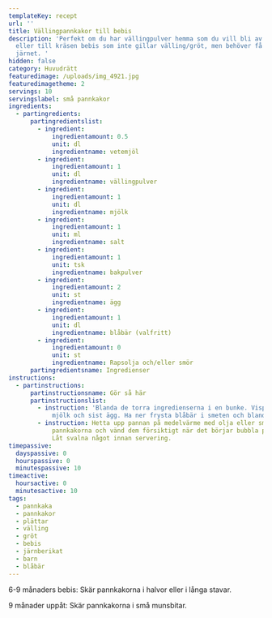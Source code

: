 ```yaml
---
templateKey: recept
url: ''
title: Vällingpannkakor till bebis
description: 'Perfekt om du har vällingpulver hemma som du vill bli av med,
  eller till kräsen bebis som inte gillar välling/gröt, men behöver få i sig
  järnet. '
hidden: false
category: Huvudrätt
featuredimage: /uploads/img_4921.jpg
featuredimagetheme: 2
servings: 10
servingslabel: små pannkakor
ingredients:
  - partingredients:
      partingredientslist:
        - ingredient:
            ingredientamount: 0.5
            unit: dl
            ingredientname: vetemjöl
        - ingredient:
            ingredientamount: 1
            unit: dl
            ingredientname: vällingpulver
        - ingredient:
            ingredientamount: 1
            unit: dl
            ingredientname: mjölk
        - ingredient:
            ingredientamount: 1
            unit: ml
            ingredientname: salt
        - ingredient:
            ingredientamount: 1
            unit: tsk
            ingredientname: bakpulver
        - ingredient:
            ingredientamount: 2
            unit: st
            ingredientname: ägg
        - ingredient:
            ingredientamount: 1
            unit: dl
            ingredientname: blåbär (valfritt)
        - ingredient:
            ingredientamount: 0
            unit: st
            ingredientname: Rapsolja och/eller smör
      partingredientsname: Ingredienser
instructions:
  - partinstructions:
      partinstructionsname: Gör så här
      partinstructionslist:
        - instruction: 'Blanda de torra ingredienserna i en bunke. Vispa sedan i först
            mjölk och sist ägg. Ha ner frysta blåbär i smeten och blanda. '
        - instruction: Hetta upp pannan på medelvärme med olja eller smör. Stek
            pannkakorna och vänd dem försiktigt när det börjar bubbla på ytan.
            Låt svalna något innan servering.
timepassive:
  dayspassive: 0
  hourspassive: 0
  minutespassive: 10
timeactive:
  hoursactive: 0
  minutesactive: 10
tags:
  - pannkaka
  - pannkakor
  - plättar
  - välling
  - gröt
  - bebis
  - järnberikat
  - barn
  - blåbär
---
```


6﻿-9 månaders bebis: Skär pannkakorna i halvor eller i långa stavar.

9﻿ månader uppåt: Skär pannkakorna i små munsbitar.
